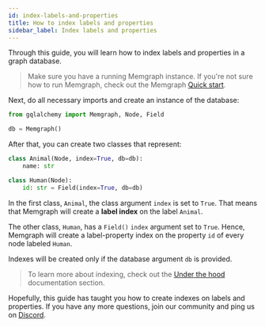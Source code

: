 ```yaml
---
id: index-labels-and-properties
title: How to index labels and properties
sidebar_label: Index labels and properties
---
```


Through this guide, you will learn how to index labels and properties in a graph
database.

> Make sure you have a running Memgraph instance. If you're not sure how to run
> Memgraph, check out the Memgraph [Quick start](/memgraph/#quick-start).

Next, do all necessary imports and create an instance of the database:

```python
from gqlalchemy import Memgraph, Node, Field

db = Memgraph()
```

After that, you can create two classes that represent:

```python
class Animal(Node, index=True, db=db):
    name: str

class Human(Node):
    id: str = Field(index=True, db=db)
```

In the first class, `Animal`, the class argument `index` is set to `True`. That
means that Memgraph will create a **label index** on the label `Animal`.

The other class, `Human`, has a `Field()` `index` argument set to `True`. Hence,
Memgraph will create a label-property index on the property `id` of every node
labeled `Human`.

Indexes will be created only if the database argument `db` is provided.

> To learn more about indexing, check out the [Under the
> hood](/memgraph/under-the-hood/indexing) documentation section.

Hopefully, this guide has taught you how to create indexes on labels and
properties. If you have any more questions, join our community and ping us on
[Discord](https://discord.gg/memgraph).
